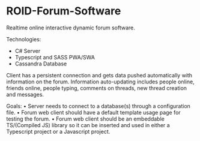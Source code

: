 # ROID-Forum-Software
Realtime online interactive dynamic forum software.

Technologies:
- C# Server
- Typescript and SASS PWA/SWA
- Cassandra Database

Client has a persistent connection and gets data pushed automatically with information on the forum. Information auto-updating includes people online, friends online, people typing, comments on threads, new thread creation and messages.

Goals:
• Server needs to connect to a database(s) through a configuration file.
• Forum web client should have a default template usage page for testing the forum.
• Forum web client should be an embeddable TS/(Compiled JS) library so it can be inserted and used in either a Typescript project or a Javascript project.